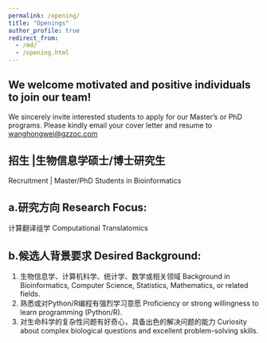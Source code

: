 ```yaml
---
permalink: /opening/
title: "Openings"
author_profile: true
redirect_from: 
  - /md/
  - /opening.html
---
```


## We welcome motivated and positive individuals to join our team!
We sincerely invite interested students to apply for our Master’s or PhD programs. Please kindly email your cover letter and resume to wanghongwei@gzzoc.com
## 招生 |生物信息学硕士/博士研究生
Recruitment | Master/PhD Students in Bioinformatics

## a.研究方向 Research Focus:
计算翻译组学 Computational Translatomics

## b.候选人背景要求 Desired Background:
1. 生物信息学、计算机科学、统计学、数学或相关领域 Background in Bioinformatics, Computer Science, Statistics, Mathematics, or related fields.
2. 熟悉或对Python/R编程有强烈学习意愿 Proficiency or strong willingness to learn programming (Python/R).
3. 对生命科学的复杂性问题有好奇心，具备出色的解决问题的能力 Curiosity about complex biological questions and excellent problem-solving skills.




